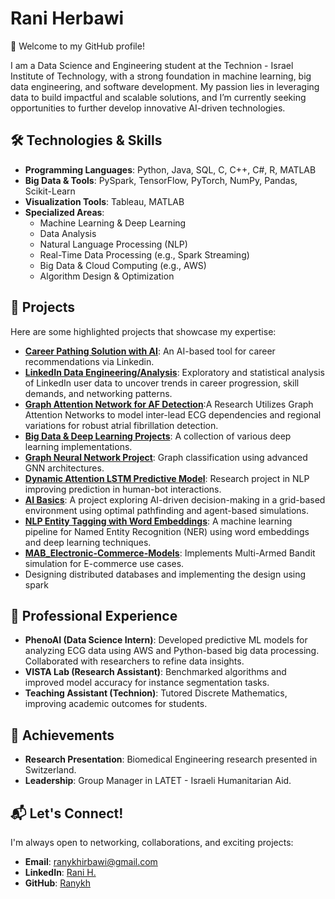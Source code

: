 # Rani Herbawi
👋 Welcome to my GitHub profile!

I am a Data Science and Engineering student at the Technion - Israel Institute of Technology, with a strong foundation in machine learning, big data engineering, and software development. My passion lies in leveraging data to build impactful and scalable solutions, and I’m currently seeking opportunities to further develop innovative AI-driven technologies.

## 🛠️ Technologies & Skills
- **Programming Languages**: Python, Java, SQL, C, C++, C#, R, MATLAB
- **Big Data & Tools**: PySpark, TensorFlow, PyTorch, NumPy, Pandas, Scikit-Learn
- **Visualization Tools**: Tableau, MATLAB
- **Specialized Areas**:
  - Machine Learning & Deep Learning
  - Data Analysis
  - Natural Language Processing (NLP)
  - Real-Time Data Processing (e.g., Spark Streaming)
  - Big Data & Cloud Computing (e.g., AWS)
  - Algorithm Design & Optimization

## 📂 Projects
Here are some highlighted projects that showcase my expertise:
- **[Career Pathing Solution with AI](https://github.com/Ranykh/Career_path_with_AI_project)**: An AI-based tool for career recommendations via Linkedin.
- **[LinkedIn Data Engineering/Analysis](https://github.com/Ranykh/Linkedin-Data-Analysis)**: Exploratory and statistical analysis of LinkedIn user data to uncover trends in career progression, skill demands, and networking patterns.
- **[Graph Attention Network for AF Detection](https://github.com/Ranykh/Graph-Attention-Network-for-AF-Detection)**:A Research Utilizes Graph Attention Networks to model inter-lead ECG dependencies and regional variations for robust atrial fibrillation detection.
- **[Big Data & Deep Learning Projects](https://github.com/Ranykh/Deep-Learning-Projects)**: A collection of various deep learning implementations.
- **[Graph Neural Network Project](https://github.com/Ranykh/GNN_Final_Project)**: Graph classification using advanced GNN architectures.
- **[Dynamic Attention LSTM Predictive Model](https://github.com/Ranykh/Dynamic-Attention-based-LSTM-Predictive-Model-in-Language-based-Persuasion-Games)**: Research project in NLP improving prediction in human-bot interactions.
- **[AI Basics](https://github.com/Ranykh/AI-Basics/tree/main)**: A project exploring AI-driven decision-making in a grid-based environment using optimal pathfinding and agent-based simulations.
- **[NLP Entity Tagging with Word Embeddings](https://github.com/Ranykh/NLP-Entity-Tagging-with-Word-Embeddings)**: A machine learning pipeline for Named Entity Recognition (NER) using word embeddings and deep learning techniques.
- **[MAB_Electronic-Commerce-Models](https://github.com/Ranykh/MAB_Electronic-Commerce-Models)**: Implements Multi-Armed Bandit simulation for E-commerce use cases.
- Designing distributed databases and implementing the
design using spark

## 💼 Professional Experience
- **PhenoAI (Data Science Intern)**: Developed predictive ML models for analyzing ECG data using AWS and Python-based big data processing. Collaborated with researchers to refine data insights.
- **VISTA Lab (Research Assistant)**: Benchmarked algorithms and improved model accuracy for instance segmentation tasks.
- **Teaching Assistant (Technion)**: Tutored Discrete Mathematics, improving academic outcomes for students.

## 🌟 Achievements
- **Research Presentation**: Biomedical Engineering research presented in Switzerland.
- **Leadership**: Group Manager in LATET - Israeli Humanitarian Aid.

## 📬 Let's Connect!
I'm always open to networking, collaborations, and exciting projects:
- **Email**: [ranykhirbawi@gmail.com](mailto:ranykhirbawi@gmail.com)
- **LinkedIn**: [Rani H.](https://www.linkedin.com/in/rani-h-51a5011a9)
- **GitHub**: [Ranykh](https://github.com/Ranykh)

<!--
**Ranykh/Ranykh** is a ✨ _special_ ✨ repository because its `README.md` (this file) appears on your GitHub profile.

Here are some ideas to get you started:

- 🔭 I’m currently working on ...
- 🌱 I’m currently learning ...
- 👯 I’m looking to collaborate on ...
- 🤔 I’m looking for help with ...
- 💬 Ask me about ...
- 📫 How to reach me: ...
- 😄 Pronouns: ...
- ⚡ Fun fact: ...
-->
